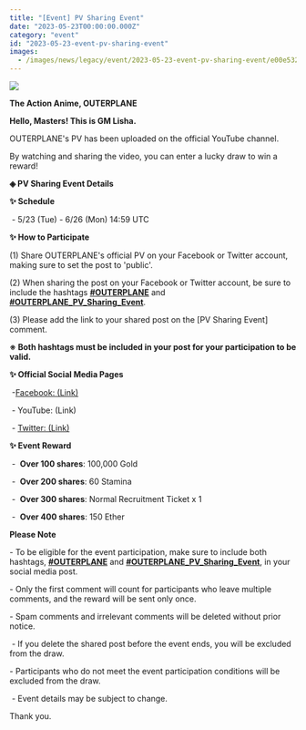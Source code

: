 ```yaml
---
title: "[Event] PV Sharing Event"
date: "2023-05-23T00:00:00.000Z"
category: "event"
id: "2023-05-23-event-pv-sharing-event"
images:
  - /images/news/legacy/event/2023-05-23-event-pv-sharing-event/e00e532208d04df1b88328373835e021.webp
---
```


![](/images/news/legacy/event/2023-05-23-event-pv-sharing-event/e00e532208d04df1b88328373835e021.webp)

**The Action Anime, OUTERPLANE**

**Hello, Masters! This is GM Lisha.**

OUTERPLANE's PV has been uploaded on the official YouTube channel.

By watching and sharing the video, you can enter a lucky draw to win a reward!

**◈ PV Sharing Event Details**

**✨ Schedule**

 - 5/23 (Tue) - 6/26 (Mon) 14:59 UTC

**✨ How to Participate**

(1) Share OUTERPLANE's official PV on your Facebook or Twitter account, making sure to set the post to 'public'.

(2) When sharing the post on your Facebook or Twitter account, be sure to include the hashtags [**#OUTERPLANE**](/) and [**#OUTERPLANE\_PV\_Sharing\_Event**](/).

(3) Please add the link to your shared post on the \[PV Sharing Event\] comment.

**※ Both hashtags must be included in your post for your participation to be valid.**

**✨ Official Social Media Pages**

 -[Facebook: (Link)](https://www.facebook.com/OUTERPLANEGLOBAL/)

 - YouTube: (Link)

 - [Twitter: (Link)](https://twitter.com/outerplane)

**✨ Event Reward**

 -  **Over 100 shares**: 100,000 Gold

 -  **Over 200 shares**: 60 Stamina

 -  **Over 300 shares**: Normal Recruitment Ticket x 1

 -  **Over 400 shares**: 150 Ether 

**Please Note**

\- To be eligible for the event participation, make sure to include both hashtags, [**#OUTERPLANE**](/) and [**#OUTERPLANE\_PV\_Sharing\_Event**](/), in your social media post.

\- Only the first comment will count for participants who leave multiple comments, and the reward will be sent only once.

\- Spam comments and irrelevant comments will be deleted without prior notice.

 - If you delete the shared post before the event ends, you will be excluded from the draw.

\- Participants who do not meet the event participation conditions will be excluded from the draw.

 - Event details may be subject to change.

Thank you.
